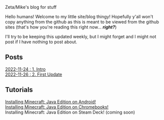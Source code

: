 Zeta/Mike's blog for stuff

Hello humans! Welcome to my little site/blog thingy! Hopefully y'all won't copy anything from the github as this is meant to be viewed from the github sites (that's how you're reading this right now... ***right?***)

I'll try to be keeping this updated weekly, but I might forget and I might not post if I have nothing to post about. 
## Posts
[2022-11-24 : 1. Intro](posts/20221124-1.md)
<br />
[2022-11-26 : 2. First Update](posts/20221126-1.md)
## Tutorials
[Installing Minecraft: Java Edition on Android!](tutorials/minecraft-on-android)
<br />
[Installing Minecraft: Java Edition on Chromebooks!](tutorials/minecraft-java-on-chromeos)
<br />
Installing Minecraft: Java Edition on Steam Deck! (coming soon)